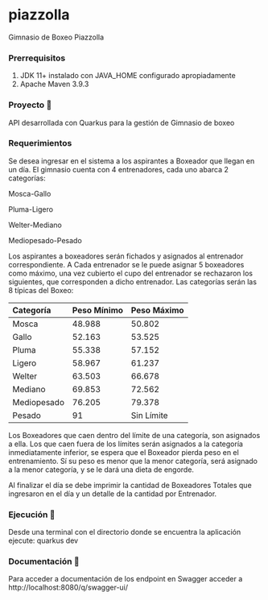 # piazzolla
Gimnasio de Boxeo Piazzolla

### Prerrequisitos

1. JDK 11+ instalado con JAVA_HOME configurado apropiadamente
2. Apache Maven 3.9.3

### Proyecto :rocket:

API desarrollada con Quarkus para la gestión de Gimnasio de boxeo

### Requerimientos

Se desea ingresar en el sistema a los aspirantes a Boxeador que llegan en un día. El gimnasio cuenta con 4 entrenadores, cada uno abarca 2 categorías:

Mosca-Gallo

Pluma-Ligero

Welter-Mediano

Mediopesado-Pesado

Los aspirantes a boxeadores serán fichados y asignados al entrenador correspondiente. A Cada entrenador se le puede asignar 5 boxeadores como máximo, una vez cubierto el cupo del entrenador se rechazaron los siguientes, que corresponden a dicho entrenador. Las categorías serán las 8 típicas del Boxeo:

| Categoría   | Peso Mínimo | Peso Máximo |
|:------------|:------------|:------------|
| Mosca       | 48.988      | 50.802      |
| Gallo       | 52.163      | 53.525      |
| Pluma       | 55.338      | 57.152      |
| Ligero      | 58.967      | 61.237      |
| Welter      | 63.503      | 66.678      |
| Mediano     | 69.853      | 72.562      |
| Mediopesado | 76.205      | 79.378      |
| Pesado      | 91          | Sin Límite  |


Los Boxeadores que caen dentro del límite de una categoría, son asignados a ella. Los que caen fuera de los límites serán asignados a la categoría inmediatamente inferior, se espera que el Boxeador pierda peso en el entrenamiento. Sí su peso es menor que la menor categoría, será asignado a la menor categoría, y se le dará una dieta de engorde.

Al finalizar el día se debe imprimir la cantidad de Boxeadores Totales que ingresaron en el día y un detalle de la cantidad por Entrenador.

### Ejecución :checkered_flag:
Desde una terminal con el directorio donde se encuentra la aplicación ejecute:
quarkus dev

### Documentación :page_facing_up:
Para acceder a documentación de los endpoint en Swagger acceder a http://localhost:8080/q/swagger-ui/





